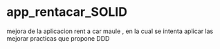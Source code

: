 # app_rentacar_SOLID
mejora de la aplicacion rent a car maule , en la cual se intenta aplicar las mejorar practicas que propone DDD 
